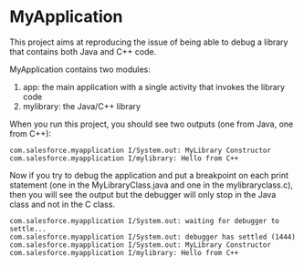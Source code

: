 # MyApplication

This project aims at reproducing the issue of being able to debug a library that contains both Java and C++ code.

MyApplication contains two modules:

 1. app: the main application with a single activity that invokes the library code
 2. mylibrary: the Java/C++ library

When you run this project, you should see two outputs (one from Java, one from C++):

	com.salesforce.myapplication I/System.out: MyLibrary Constructor
	com.salesforce.myapplication I/mylibrary: Hello from C++


Now if you try to debug the application and put a breakpoint on each print statement (one in the MyLibraryClass.java and one in the mylibraryclass.c), then you will see the output but the debugger will only stop in the Java class and not in the C class.

	com.salesforce.myapplication I/System.out: waiting for debugger to settle...
	com.salesforce.myapplication I/System.out: debugger has settled (1444)
	com.salesforce.myapplication I/System.out: MyLibrary Constructor
	com.salesforce.myapplication I/mylibrary: Hello from C++

